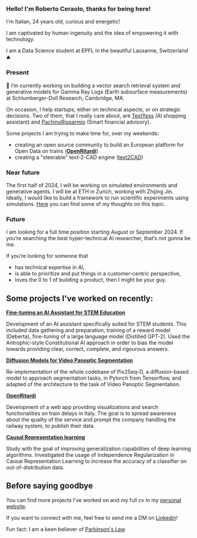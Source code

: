 ### Hello! I'm Roberto Ceraolo, thanks for being here!

I'm Italian, 24 years old, curious and energetic!

I am captivated by human ingenuity and the idea of empowering it with technology.

I am a Data Science student at EPFL in the beautiful Lausanne, Switzerland ⛰️

### Present

🔭 I’m currently working on building a vector search retrieval system and generative models for Gamma Ray Logs (Earth subsurface measurements) at Schlumberger-Doll Research, Cambridge, MA. 

On occasion, I help startups, either on technical aspects, or on strategic decisions. Two of them, that I really care about, are [TextYess](https://www.textyess.com) (AI shopping assistant) and [PachinoRisparmio](https://pachinorisparmio.com) (Smart financial advisory).

Some projects I am trying to make time for, over my weekends:
- creating an open source community to build an European platform for Open Data on trains ([**OpenRitardi**](https://www.openritardi.it))
- creating a "steerable" text-2-CAD engine ([text2CAD](https://github.com/roberto-ceraolo/text-2-cad))

### Near future
The first half of 2024, I will be working on simulated environments and generative agents. I will be at ETH in Zurich, working with Zhijing Jin. Ideally, I would like to build a framework to run scientific experiments using simulations. [Here](https://robertoceraolo.com/post/simulacra/) you can find some of my thoughts on this topic. 

### Future
I am looking for a full time position starting August or September 2024. If you’re searching the best hyper-technical AI researcher, that’s not gonna be me. 

If you’re looking for someone that 
- has technical expertise in AI,
- is able to prioritize and put things in a customer-centric perspective,
- loves the 0 to 1 of building a product, 
then I might be your guy.


## Some projects I've worked on recently:

[**Fine-tuning an AI Assistant for STEM Education**](https://robertoceraolo.com/uploads/report_AI_assistant.pdf)

Development of an AI assistant specifically suited for STEM students. This included data gathering and preparation, training of a reward model (Deberta), fine-tuning of a large language model (Distilled GPT-2). Used the Antrophic-style Constitutional AI approach in order to bias the model towards providing clear, correct, complete, and rigourous answers.

[**Diffusion Models for Video Panoptic Segmentation**](https://github.com/roberto-ceraolo/video-panoptic-segmentation-DLAV)

Re-implementation of the whole codebase of Pix2Seq-D, a diffusion-based model to approach segmentation tasks, in Pytorch from Tensorflow, and adapted of the architecture to the task of Video Panoptic Segmentation.

[**OpenRitardi**](https://www.openritardi.it)

Development of a web app providing visualizations and search functionalities on train delays in Italy. The goal is to spread awareness about the quality of the service and prompt the company handling the railway system, to publish their data. 


[**Causal Representation learning**](https://drive.google.com/file/d/1HaRlDp_9VvhxFFeMhKfgNeOX-A8Opk8d/view?usp=sharing) 

Study with the goal of improving generalization capabilities of deep learning algorithms. Investigated the usage of Independence Regularization in Causal Representation Learning to increase the accuracy of a classifier on out-of-distribution data.

## Before saying goodbye 

You can find more projects I've worked on and my full cv in my [personal website](https://robertoceraolo.com/).

If you want to connect with me, feel free to send me a DM on [Linkedin](https://www.linkedin.com/in/roberto-ceraolo-08976a161/)! 

Fun fact: I am a keen believer of [Parkinson's Law](https://en.wikipedia.org/wiki/Parkinson%27s_law)


